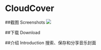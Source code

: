 # CloudCover


##截图 Screenshots
![](http://7xog6v.com1.z0.glb.clouddn.com/image/blog/云皮拼接.png)

##下载 Download

##介绍 Introduction
搜索、保存和分享音乐封面



